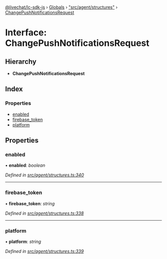 [@livechat/lc-sdk-js](../README.md) › [Globals](../globals.md) › ["src/agent/structures"](../modules/_src_agent_structures_.md) › [ChangePushNotificationsRequest](_src_agent_structures_.changepushnotificationsrequest.md)

# Interface: ChangePushNotificationsRequest

## Hierarchy

* **ChangePushNotificationsRequest**

## Index

### Properties

* [enabled](_src_agent_structures_.changepushnotificationsrequest.md#enabled)
* [firebase_token](_src_agent_structures_.changepushnotificationsrequest.md#firebase_token)
* [platform](_src_agent_structures_.changepushnotificationsrequest.md#platform)

## Properties

###  enabled

• **enabled**: *boolean*

*Defined in [src/agent/structures.ts:340](https://github.com/livechat/lc-sdk-js/blob/adb7bb1/src/agent/structures.ts#L340)*

___

###  firebase_token

• **firebase_token**: *string*

*Defined in [src/agent/structures.ts:338](https://github.com/livechat/lc-sdk-js/blob/adb7bb1/src/agent/structures.ts#L338)*

___

###  platform

• **platform**: *string*

*Defined in [src/agent/structures.ts:339](https://github.com/livechat/lc-sdk-js/blob/adb7bb1/src/agent/structures.ts#L339)*
